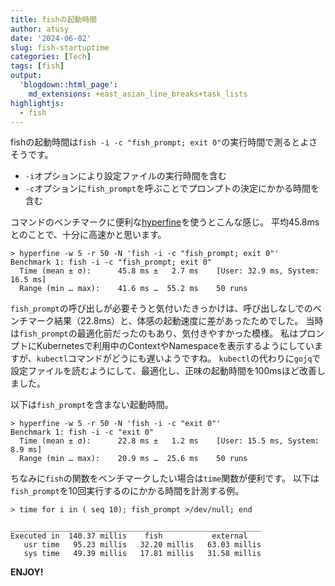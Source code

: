 ```yaml
---
title: fishの起動時間
author: atusy
date: '2024-06-02'
slug: fish-startuptime
categories: [Tech]
tags: [fish]
output:
  'blogdown::html_page':
    md_extensions: +east_asian_line_breaks+task_lists
highlightjs:
  - fish
---
```



fishの起動時間は`fish -i -c "fish_prompt; exit 0"`の実行時間で測るとよさそうです。

-   `-i`オプションにより設定ファイルの実行時間を含む
-   `-c`オプションに`fish_prompt`を呼ぶことでプロンプトの決定にかかる時間を含む

コマンドのベンチマークに便利な[hyperfine](https://github.com/sharkdp/hyperfine)を使うとこんな感じ。
平均45.8msとのことで、十分に高速かと思います。

    > hyperfine -w 5 -r 50 -N 'fish -i -c "fish_prompt; exit 0"'
    Benchmark 1: fish -i -c "fish_prompt; exit 0"
      Time (mean ± σ):      45.8 ms ±   2.7 ms    [User: 32.9 ms, System: 16.5 ms]
      Range (min … max):    41.6 ms …  55.2 ms    50 runs

`fish_prompt`の呼び出しが必要そうと気付いたきっかけは、呼び出しなしでのベンチマーク結果（22.8ms）と、体感の起動速度に差があったためでした。
当時は`fish_prompt`の最適化前だったのもあり、気付きやすかった模様。
私はプロンプトにKubernetesで利用中のContextやNamespaceを表示するようにしていますが、`kubectl`コマンドがどうにも遅いようですね。
`kubectl`の代わりに`gojq`で設定ファイルを読むようにして、最適化し、正味の起動時間を100msほど改善しました。

以下は`fish_prompt`を含まない起動時間。

    > hyperfine -w 5 -r 50 -N 'fish -i -c "exit 0"'
    Benchmark 1: fish -i -c "exit 0"
      Time (mean ± σ):      22.8 ms ±   1.2 ms    [User: 15.5 ms, System: 8.9 ms]
      Range (min … max):    20.9 ms …  25.6 ms    50 runs

ちなみに`fish`の関数をベンチマークしたい場合は`time`関数が便利です。
以下は`fish_prompt`を10回実行するのにかかる時間を計測する例。

    > time for i in ( seq 10); fish_prompt >/dev/null; end

    ________________________________________________________
    Executed in  140.37 millis    fish           external
       usr time   95.23 millis   32.20 millis   63.03 millis
       sys time   49.39 millis   17.81 millis   31.58 millis

**ENJOY!**
